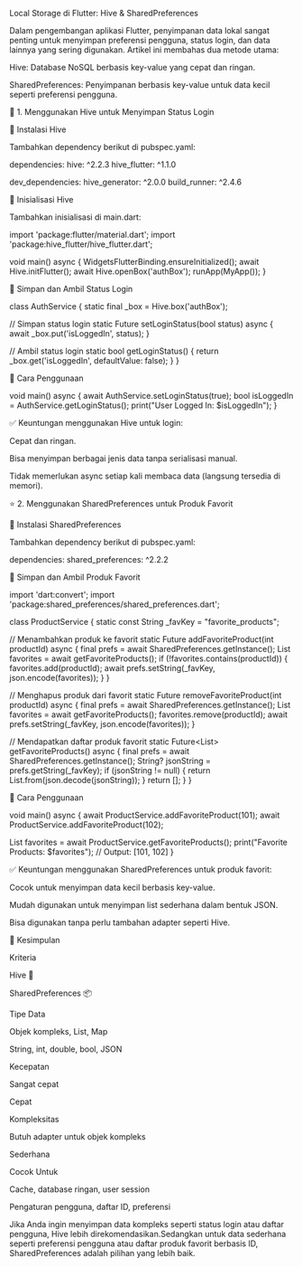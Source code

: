 Local Storage di Flutter: Hive & SharedPreferences

Dalam pengembangan aplikasi Flutter, penyimpanan data lokal sangat penting untuk menyimpan preferensi pengguna, status login, dan data lainnya yang sering digunakan. Artikel ini membahas dua metode utama:

Hive: Database NoSQL berbasis key-value yang cepat dan ringan.

SharedPreferences: Penyimpanan berbasis key-value untuk data kecil seperti preferensi pengguna.

🚀 1. Menggunakan Hive untuk Menyimpan Status Login

📌 Instalasi Hive

Tambahkan dependency berikut di pubspec.yaml:

dependencies:
  hive: ^2.2.3
  hive_flutter: ^1.1.0

dev_dependencies:
  hive_generator: ^2.0.0
  build_runner: ^2.4.6

📌 Inisialisasi Hive

Tambahkan inisialisasi di main.dart:

import 'package:flutter/material.dart';
import 'package:hive_flutter/hive_flutter.dart';

void main() async {
  WidgetsFlutterBinding.ensureInitialized();
  await Hive.initFlutter();
  await Hive.openBox('authBox');
  runApp(MyApp());
}

📌 Simpan dan Ambil Status Login

class AuthService {
  static final _box = Hive.box('authBox');

  // Simpan status login
  static Future<void> setLoginStatus(bool status) async {
    await _box.put('isLoggedIn', status);
  }

  // Ambil status login
  static bool getLoginStatus() {
    return _box.get('isLoggedIn', defaultValue: false);
  }
}

📌 Cara Penggunaan

void main() async {
  await AuthService.setLoginStatus(true);
  bool isLoggedIn = AuthService.getLoginStatus();
  print("User Logged In: \$isLoggedIn");
}

✅ Keuntungan menggunakan Hive untuk login:

Cepat dan ringan.

Bisa menyimpan berbagai jenis data tanpa serialisasi manual.

Tidak memerlukan async setiap kali membaca data (langsung tersedia di memori).

⭐ 2. Menggunakan SharedPreferences untuk Produk Favorit

📌 Instalasi SharedPreferences

Tambahkan dependency berikut di pubspec.yaml:

dependencies:
  shared_preferences: ^2.2.2

📌 Simpan dan Ambil Produk Favorit

import 'dart:convert';
import 'package:shared_preferences/shared_preferences.dart';

class ProductService {
  static const String _favKey = "favorite_products";

  // Menambahkan produk ke favorit
  static Future<void> addFavoriteProduct(int productId) async {
    final prefs = await SharedPreferences.getInstance();
    List<int> favorites = await getFavoriteProducts();
    if (!favorites.contains(productId)) {
      favorites.add(productId);
      await prefs.setString(_favKey, json.encode(favorites));
    }
  }

  // Menghapus produk dari favorit
  static Future<void> removeFavoriteProduct(int productId) async {
    final prefs = await SharedPreferences.getInstance();
    List<int> favorites = await getFavoriteProducts();
    favorites.remove(productId);
    await prefs.setString(_favKey, json.encode(favorites));
  }

  // Mendapatkan daftar produk favorit
  static Future<List<int>> getFavoriteProducts() async {
    final prefs = await SharedPreferences.getInstance();
    String? jsonString = prefs.getString(_favKey);
    if (jsonString != null) {
      return List<int>.from(json.decode(jsonString));
    }
    return [];
  }
}

📌 Cara Penggunaan

void main() async {
  await ProductService.addFavoriteProduct(101);
  await ProductService.addFavoriteProduct(102);

  List<int> favorites = await ProductService.getFavoriteProducts();
  print("Favorite Products: \$favorites"); // Output: [101, 102]
}

✅ Keuntungan menggunakan SharedPreferences untuk produk favorit:

Cocok untuk menyimpan data kecil berbasis key-value.

Mudah digunakan untuk menyimpan list sederhana dalam bentuk JSON.

Bisa digunakan tanpa perlu tambahan adapter seperti Hive.

📌 Kesimpulan

Kriteria

Hive 🐝

SharedPreferences 📦

Tipe Data

Objek kompleks, List, Map

String, int, double, bool, JSON

Kecepatan

Sangat cepat

Cepat

Kompleksitas

Butuh adapter untuk objek kompleks

Sederhana

Cocok Untuk

Cache, database ringan, user session

Pengaturan pengguna, daftar ID, preferensi

Jika Anda ingin menyimpan data kompleks seperti status login atau daftar pengguna, Hive lebih direkomendasikan.Sedangkan untuk data sederhana seperti preferensi pengguna atau daftar produk favorit berbasis ID, SharedPreferences adalah pilihan yang lebih baik.
